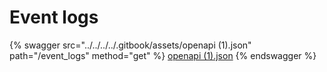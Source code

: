 # Event logs

{% swagger src="../../../../.gitbook/assets/openapi (1).json" path="/event_logs" method="get" %}
[openapi (1).json](<../../../../.gitbook/assets/openapi (1).json>)
{% endswagger %}

